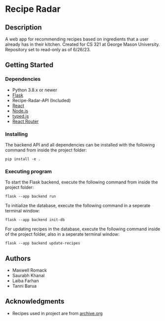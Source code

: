 # Recipe Radar

## Description

A web app for recommending recipes based on ingredients that a user already has in their kitchen. Created for CS 321 at George Mason University. Repository set to read-only as of 6/26/23.

## Getting Started

### Dependencies

* Python 3.8.x or newer
* [Flask](https://pypi.org/project/Flask/)
* Recipe-Radar-API (Included)
* [React](https://react.dev/)
* [Node.js](https://nodejs.org/en)
* [typed.js](https://github.com/mattboldt/typed.js/)
* [React Router](https://reactrouter.com/en/main)

### Installing

The backend API and all dependencies can be installed with the following command from inside the project folder:
```
pip install -e .
```

### Executing program

To start the Flask backend, execute the following command from inside the project folder:
```
flask --app backend run
```

To initialize the database, execute the following command in a seperate terminal window:
```
flask --app backend init-db
```

For updating recipes in the database, execute the following command inside of the project folder, also in a seperate terminal window:
```
flask --app backend update-recipes
```

## Authors

* Maxwell Romack
* Saurabh Khanal
* Laiba Farhan
* Tanni Barua

## Acknowledgments

* Recipes used in project are from [archive.org](https://archive.org/details/cooking-recipes)
